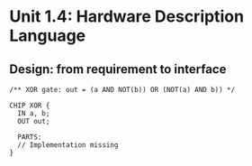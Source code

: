 # Unit 1.4: Hardware Description Language

## Design: from requirement to interface

``` HDL
/** XOR gate: out = (a AND NOT(b)) OR (NOT(a) AND b)) */

CHIP XOR {
  IN a, b;
  OUT out;
  
  PARTS:
  // Implementation missing
}
```

